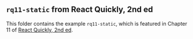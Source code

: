 ## `rq11-static` from React Quickly, 2nd ed

This folder contains the example `rq11-static`, which is featured in Chapter 11 of [React Quickly, 2nd ed](https://reactquickly.dev).
